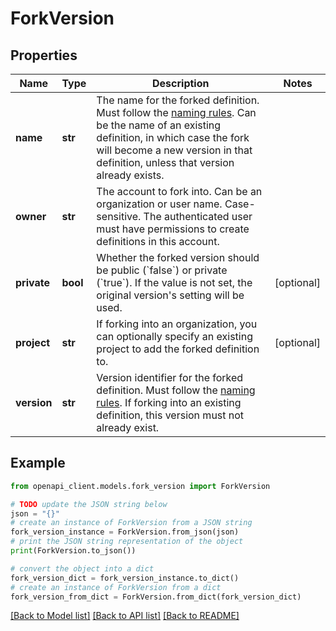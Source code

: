 # ForkVersion


## Properties

Name | Type | Description | Notes
------------ | ------------- | ------------- | -------------
**name** | **str** | The name for the forked definition. Must follow the [naming rules](https://support.smartbear.com/swaggerhub/docs/apis/creating-api.html). Can be the name of an existing definition, in which case the fork will become a new version in that definition, unless that version already exists. | 
**owner** | **str** | The account to fork into. Can be an organization or user name. Case-sensitive. The authenticated user must have permissions to create definitions in this account. | 
**private** | **bool** | Whether the forked version should be public (&#x60;false&#x60;) or private (&#x60;true&#x60;). If the value is not set, the original version&#39;s setting will be used. | [optional] 
**project** | **str** | If forking into an organization, you can optionally specify an existing project to add the forked definition to. | [optional] 
**version** | **str** | Version identifier for the forked definition. Must follow the [naming rules](https://support.smartbear.com/swaggerhub/docs/apis/versioning.html#format). If forking into an existing definition, this version must not already exist. | 

## Example

```python
from openapi_client.models.fork_version import ForkVersion

# TODO update the JSON string below
json = "{}"
# create an instance of ForkVersion from a JSON string
fork_version_instance = ForkVersion.from_json(json)
# print the JSON string representation of the object
print(ForkVersion.to_json())

# convert the object into a dict
fork_version_dict = fork_version_instance.to_dict()
# create an instance of ForkVersion from a dict
fork_version_from_dict = ForkVersion.from_dict(fork_version_dict)
```
[[Back to Model list]](../README.md#documentation-for-models) [[Back to API list]](../README.md#documentation-for-api-endpoints) [[Back to README]](../README.md)


